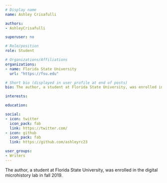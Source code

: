 ```yaml
---
# Display name
name: Ashley Crisafulli

authors:
- AshleyCrisafulli

superuser: no

# Role/position
role: Student

# Organizations/Affiliations
organizations:
- name: Florida State University
  url: "https://fsu.edu"

# Short bio (displayed in user profile at end of posts)
bio: The author, a student at Florida State University, was enrolled in the digital microhistory lab in fall 2019.

interests:

education:

social:
- icon: twitter
  icon_pack: fab
  link: https://twitter.com/
- icon: github
  icon_pack: fab
  link: https://github.com/ashleyrc23

user_groups:
- Writers
---
```

The author, a student at Florida State University, was enrolled in the digital microhistory lab in fall 2019.
